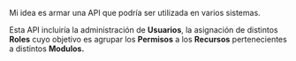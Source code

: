 Mi idea es armar una API que podría ser utilizada en varios sistemas.

Esta API incluiría la administración de **Usuarios**, la asignación de distintos **Roles** cuyo objetivo es agrupar los **Permisos** a los **Recursos** pertenecientes a distintos **Modulos.**